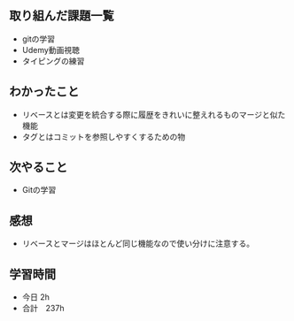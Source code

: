 ## 取り組んだ課題一覧
- gitの学習
- Udemy動画視聴
- タイピングの練習
## わかったこと
- リベースとは変更を統合する際に履歴をきれいに整えれるものマージと似た機能
- タグとはコミットを参照しやすくするための物
## 次やること
-  Gitの学習
## 感想
- リベースとマージはほとんど同じ機能なので使い分けに注意する。
## 学習時間
- 今日 2h
- 合計　237h
